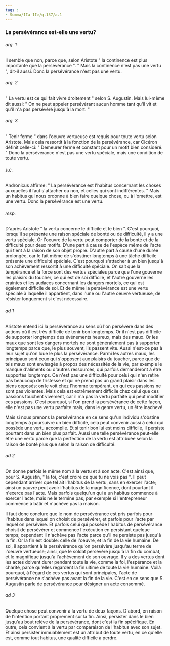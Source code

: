 ```yaml
---
tags : 
- Summa/IIa-IIæ/q.137/a.1
---
```


### La persévérance est-elle une vertu?

###### arg. 1
Il semble que non, parce que, selon Aristote " la continence est plus importante que la persévérance ". " Mais la continence n'est pas une vertu ", dit-il aussi. Donc la persévérance n'est pas une vertu. 

###### arg. 2
" La vertu est ce qui fait vivre droitement " selon S. Augustin. Mais lui-même dit aussi: " On ne peut appeler persévérant aucun homme tant qu'il vit et qu'il n'a pas persévéré jusqu'à la mort. " 

###### arg. 3
" Tenir ferme " dans l'oeuvre vertueuse est requis pour toute vertu selon Aristote. Mais cela ressortit à la fonction de la persévérance, car Cicéron définit celle-ci: " Demeurer ferme et constant pour un motif bien considéré. " Donc la persévérance n'est pas une vertu spéciale, mais une condition de toute vertu. 

###### s.c.
Andronicus affirme: " La persévérance est l'habitus concernant les choses auxquelles il faut s'attacher ou non, et celles qui sont indifférentes. " Mais un habitus qui nous ordonne à bien faire quelque chose, ou à l'omettre, est une vertu. Donc la persévérance est une vertu. 

###### resp.
D'après Aristote " la vertu concerne le difficile et le bien ". C'est pourquoi, lorsqu'il se présente une raison spéciale de bonté ou de difficulté, il y a une vertu spéciale. Or l'oeuvre de la vertu peut comporter de la bonté et de la difficulté pour deux motifs. D'une part à cause de l'espèce même de l'acte qui tient à la raison de son objet propre. D'autre part à cause d'une durée prolongée, car le fait même de s'obstiner longtemps à une tâche difficile présente une difficulté spéciale. C'est pourquoi s'attacher à un bien jusqu'à son achèvement ressortit à une difficulté spéciale. On sait que la tempérance et la force sont des vertus spéciales parce que l'une gouverne les plaisirs du toucher, ce qui est de soi difficile, et l'autre gouverne les craintes et les audaces concernant les dangers mortels, ce qui est également difficile de soi. Et de même la persévérance est une vertu spéciale à laquelle il appartient, dans l'une ou l'autre oeuvre vertueuse, de résister longuement si c'est nécessaire. 

###### ad 1
Aristote entend ici la persévérance au sens où l'on persévère dans des actions où il est très difficile de tenir bon longtemps. Or il n'est pas difficile de supporter longtemps des événements heureux, mais des maux. Or les maux que sont les dangers mortels ne sont généralement pas à supporter longtemps parce que, le plus souvent, ils passent vite. Aussi n'est-ce pas à leur sujet qu'on loue le plus la persévérance. Parmi les autres maux, les principaux sont ceux qui s'opposent aux plaisirs du toucher, parce que de tels maux sont envisagés à propos des nécessités de la vie, par exemple le manque d'aliments ou d'autres ressources, qui parfois demanderont à être supportés longtemps. Ce n'est pas une difficulté pour celui qui n'en retire pas beaucoup de tristesse et qui ne prend pas un grand plaisir dans les biens opposés: on le voit chez l'homme tempérant, en qui ces passions ne sont pas violentes. Mais cela est extrêmement difficile chez celui que ces passions touchent vivement, car il n'a pas la vertu parfaite qui peut modifier ces passions. C'est pourquoi, si l'on prend la persévérance de cette façon, elle n'est pas une vertu parfaite mais, dans le genre vertu, un être inachevé. 

Mais si nous prenons la persévérance en ce sens qu'un individu s'obstine longtemps à poursuivre un bien difficile, cela peut convenir aussi à celui qui possède une vertu accomplie. Et si tenir bon lui est moins difficile, il persiste pourtant dans un bien plus parfait. Aussi une telle persévérance peut-elle être une vertu parce que la perfection de la vertu est attribuée selon la raison de bonté plus que selon la raison de difficulté. 

###### ad 2
On donne parfois le même nom à la vertu et à son acte. C'est ainsi que, pour S. Augustin, " la foi, c'est croire ce que tu ne vois pas ". Il peut cependant arriver que tel ait l'habitus de la vertu, sans en exercer l'acte; ainsi un pauvre peut avoir l'habitus de la magnificence, dont pourtant il n'exerce pas l'acte. Mais parfois quelqu'un qui a un habitus commence à exercer l'acte, mais ne le termine pas, par exemple si l'entrepreneur commence à bâtir et n'achève pas la maison. 

Il faut donc conclure que le nom de persévérance est pris parfois pour l'habitus dans lequel on choisit de persévérer, et parfois pour l'acte par lequel on persévère. Et parfois celui qui possède l'habitus de persévérance choisit de persévérer et commence l'exécution en persistant quelque temps; cependant il n'achève pas l'acte parce qu'il ne persiste pas jusqu'à la fin. Or la fin est double: celle de l'oeuvre, et la fin de la vie humaine. De soi, il appartient à la persévérance qu'on persévère jusqu'au terme de l'oeuvre vertueuse; ainsi, que le soldat persévère jusqu'à la fin du combat, et le magnifique jusqu'à l'achèvement de son ouvrage. Il y a des vertus dont les actes doivent durer pendant toute la vie, comme la foi, l'espérance et la charité, parce qu'elles regardent la fin ultime de toute la vie humaine. Voilà pourquoi, à l'égard de ces vertus qui sont principales, l'acte de persévérance ne s'achève pas avant la fin de la vie. C'est en ce sens que S. Augustin parle de persévérance pour désigner un acte consommé. 

###### ad 3
Quelque chose peut convenir à la vertu de deux façons. D'abord, en raison de l'intention portant proprement sur la fin. Ainsi, persister dans le bien jusqu'au bout relève de la persévérance, dont c'est la fin spécifique. En outre, cela convient à la vertu par comparaison de l'habitus avec son sujet. Et ainsi persister immuablement est un attribut de toute vertu, en ce qu'elle est, comme tout habitus, une qualité difficile à perdre. 

